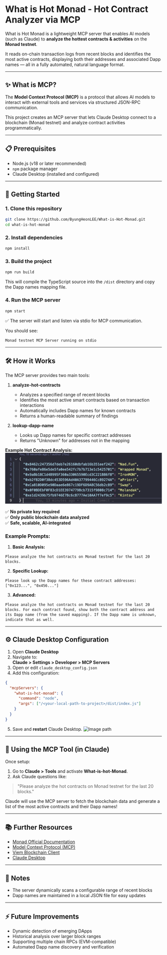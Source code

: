 # What is Hot Monad - Hot Contract Analyzer via MCP

What is Hot Monad is a lightweight MCP server that enables AI models (such as Claude) to **analyze the hottest contracts & activities** on the **Monad testnet**.

It reads on-chain transaction logs from recent blocks and identifies the most active contracts, displaying both their addresses and associated Dapp names — all in a fully automated, natural language format.

---

## ✨ What is MCP?

The **Model Context Protocol (MCP)** is a protocol that allows AI models to interact with external tools and services via structured JSON-RPC communication.

This project creates an MCP server that lets Claude Desktop connect to a blockchain (Monad testnet) and analyze contract activities programmatically.

---

## 📋 Prerequisites

- Node.js (v18 or later recommended)
- `npm` package manager
- Claude Desktop (installed and configured)

---

## 🚀 Getting Started

### 1. Clone this repository

```bash
git clone https://github.com/ByungHeonLEE/What-is-Hot-Monad.git
cd what-is-hot-monad
```

### 2. Install dependencies

```bash
npm install
```

### 3. Build the project

```bash
npm run build
```

This will compile the TypeScript source into the `/dist` directory and copy the Dapp names mapping file.

### 4. Run the MCP server

```bash
npm start
```

✅ The server will start and listen via stdio for MCP communication.

You should see:

```
Monad testnet MCP Server running on stdio
```

---

## 🛠️ How it Works

The MCP server provides two main tools:

1. **analyze-hot-contracts**
   - Analyzes a specified range of recent blocks
   - Identifies the most active smart contracts based on transaction interactions
   - Automatically includes Dapp names for known contracts
   - Returns a human-readable summary of findings

2. **lookup-dapp-name**
   - Looks up Dapp names for specific contract addresses
   - Returns "Unknown" for addresses not in the mapping

**Example Hot Contract Analysis:**   
  ![Image path](/static/summary.png)

✅ **No private key required**  
✅ **Only public blockchain data analyzed**  
✅ **Safe, scalable, AI-integrated**

### Example Prompts:

1. **Basic Analysis:**
```
Please analyze the hot contracts on Monad testnet for the last 20 blocks.
```

2. **Specific Lookup:**
```
Please look up the Dapp names for these contract addresses: ["0x123...", "0x456..."]
```

3. **Advanced:**
```
Please analyze the hot contracts on Monad testnet for the last 20 blocks. For each contract found, show both the contract address and its Dapp name (from the saved mapping). If the Dapp name is unknown, indicate that as well.
```

---

## ⚙️ Claude Desktop Configuration

1. Open **Claude Desktop**
2. Navigate to:  
   **Claude > Settings > Developer > MCP Servers**
3. Open or edit `claude_desktop_config.json`
4. Add this configuration:

```json
{
  "mcpServers": {
    "what-is-hot-monad": {
      "command": "node",
      "args": ["/<your-local-path-to-project>/dist/index.js"]
    }
  }
}
```

5. Save and **restart** Claude Desktop.
  ![Image path](/static/demo.gif)

---

## 🌟 Using the MCP Tool (in Claude)

Once setup:

1. Go to **Claude > Tools** and activate **What-is-hot-Monad**.
2. Ask Claude questions like:

> "Please analyze the hot contracts on Monad testnet for the last 20 blocks."

Claude will use the MCP server to fetch the blockchain data and generate a list of the most active contracts and their Dapp names!

---

## 📚 Further Resources

- [Monad Official Documentation](https://docs.monad.xyz/)
- [Model Context Protocol (MCP)](https://modelcontextprotocol.io/introduction)
- [Viem Blockchain Client](https://viem.sh/)
- [Claude Desktop](https://www.anthropic.com/index/claude)

---

## 🤔 Notes

- The server dynamically scans a configurable range of recent blocks
- Dapp names are maintained in a local JSON file for easy updates

---

## ⚡ Future Improvements

- Dynamic detection of emerging DApps
- Historical analysis over larger block ranges
- Supporting multiple chain RPCs (EVM-compatible)
- Automated Dapp name discovery and verification

